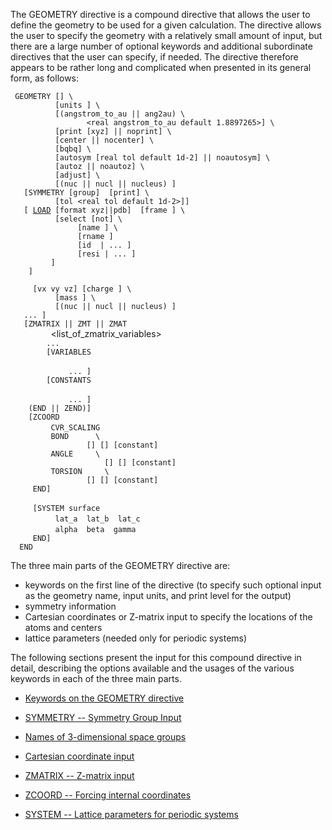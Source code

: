 
The GEOMETRY directive is a compound directive that allows the user to
define the geometry to be used for a given calculation. The directive
allows the user to specify the geometry with a relatively small amount
of input, but there are a large number of optional keywords and
additional subordinate directives that the user can specify, if needed.
The directive therefore appears to be rather long and complicated when
presented in its general form, as
follows:

` GEOMETRY [`<string name default geometry>`] \`  
`          [units `<string units default angstroms>`] \`  
`          [(angstrom_to_au || ang2au) \`  
`                 <real angstrom_to_au default 1.8897265>] \`  
`          [print [xyz] || noprint] \`  
`          [center || nocenter] \`  
`          [bqbq] \`  
`          [autosym [real tol default 1d-2] || noautosym] \`  
`          [autoz || noautoz] \`  
`          [adjust] \`  
`          [(nuc || nucl || nucleus) `<string nucmodel>`]`  
`   [SYMMETRY [group] `<string group_name>` [print] \`  
`          [tol <real tol default 1d-2>]]`  
`   [ `[`LOAD`](geometry_load "wikilink")` [format xyz||pdb]  [frame `<int frame>`] \`  
`          [select [not] \`  
`               [name `<string atomname>`] \`  
`               [rname `<string residue-name>`]`  
`               [id  `<int atom-id>`|`<int range atom-id1:atom-id2>` ... ]`  
`               [resi `<int residue-id>`|`<int range residue-id1:residue-id2>` ... ]`  
`         ]`  
`   `<string filename>` ]`  
`  `  
`   `<string tag>` `<real x y z>` [vx vy vz] [charge `<real charge>`] \`  
`          [mass `<real mass>`] \`  
`          [(nuc || nucl || nucleus) `<string nucmodel>`]`  
`   ... ]`  
`   [ZMATRIX || ZMT || ZMAT`  
`        `<string tagn>` `<list_of_zmatrix_variables>  
`        ... `  
`        [VARIABLES`  
`             `<string symbol>` `<real value>  
`             ... ]`  
`        [CONSTANTS`  
`             `<string symbol>` `<real value>  
`             ... ]`  
`    (END || ZEND)]`  
`    [ZCOORD`  
`         CVR_SCALING `<real value>  
`         BOND    `<integer i>` `<integer j>` \`  
`                 [`<real value>`] [`<string name>`] [constant]`  
`         ANGLE   `<integer i>` `<integer j>` \`  
`                     [`<real value>`] [`<string name>`] [constant]`  
`         TORSION `<integer i>` `<integer j>` `<integer k>` `<integer l>` \`  
`                 [`<real value>`] [`<string name>`] [constant]`  
`     END]`  
`         `  
`     [SYSTEM surface  `<molecule polymer surface crystal default molecule>  
`          lat_a `<real lat_a>` lat_b `<real lat_b>` lat_c `<real lat_c>  
`          alpha `<real alpha>` beta `<real beta>` gamma `<real gamma>  
`     END]`  
`  END`

The three main parts of the GEOMETRY directive are:

  - keywords on the first line of the directive (to specify such
    optional input as the geometry name, input units, and print level
    for the output)
  - symmetry information
  - Cartesian coordinates or Z-matrix input to specify the locations of
    the atoms and centers
  - lattice parameters (needed only for periodic systems)

The following sections present the input for this compound directive in
detail, describing the options available and the usages of the various
keywords in each of the three main parts.

  - [Keywords on the GEOMETRY
    directive](Keywords-on-the-GEOMETRY-directive "wikilink")

<!-- end list -->

  - [SYMMETRY -- Symmetry Group
    Input](SYMMETRY----Symmetry-Group-Input "wikilink")

<!-- end list -->

  - [Names of 3-dimensional space
    groups](Names-of-3-dimensional-space-groups "wikilink")

<!-- end list -->

  - [Cartesian coordinate
    input](Cartesian-coordinate-input "wikilink")
<!-- end list -->

  - [ZMATRIX -- Z-matrix
    input](ZMATRIX----Z-matrix-input "wikilink")

<!-- end list -->

  - [ZCOORD -- Forcing internal
    coordinates](ZCOORD----Forcing-internal-coordinates "wikilink")

<!-- end list -->

  - [SYSTEM -- Lattice parameters for periodic
    systems](SYSTEM----Lattice-parameters-for-periodic-systems "wikilink")